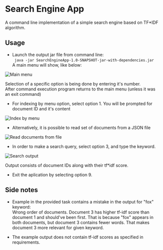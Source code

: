 # Search Engine App

A command line implementation of a simple search engine based on TF*IDF algorithm.


## Usage

* Launch the output jar file from command line:  
``` java -jar SearchEngineApp-1.0-SNAPSHOT-jar-with-dependencies.jar```  
A main menu will show, like below:

![Main menu](doc/img/menu.png "Main menu")  

Selection of a specific option is being done by entering it's number.  
After command execution program returns to the main menu (unless it was an exit command)

* For indexing by menu option, select option 1. You will be prompted for document ID and it's content  

![Index by menu](doc/img/index-by-menu.png "Index by menu")  

* Alternatively, it is possible to read set of documents from a JSON file

![Read documents from file](doc/img/read-documents-from-files.png "Read documents from file")  

* In order to make a search query, select option 3, and type the keyword.

![Search output](doc/img/search-output.png "Read documents from file")  

Output consists of document IDs along with their tf*idf score.

* Exit the aplication by selecting option 9.

## Side notes
- Example in the provided task contains a mistake in the output for "fox" keyword:  
Wrong order of documents. Document 3 has higher tf-idf score than document 1
and should've been first. That is because "fox" appears in both documents, but document 3 contains fewer words.
That makes document 3 more relevant for given keyword.

- The example output does not contain tf-idf scores as specified in requirements.